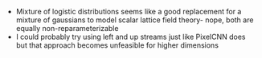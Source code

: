 - Mixture of logistic distributions seems like a good replacement for a mixture of gaussians to model scalar lattice field theory- nope, both are equally non-reparameterizable
- I could probably try using left and up streams just like PixelCNN does but that approach becomes unfeasible for higher dimensions